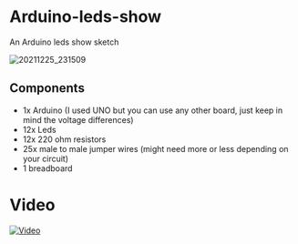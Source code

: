 # Arduino-leds-show

An Arduino leds show sketch

![20211225_231509](https://user-images.githubusercontent.com/6069054/147653337-6ff4d833-6d2d-436a-84eb-d8f13e1a6a19.jpg)

## Components

- 1x Arduino (I used UNO but you can use any other board, just keep in mind the voltage differences)
- 12x Leds
- 12x 220 ohm resistors
- 25x male to male jumper wires (might need more or less depending on your circuit)
- 1 breadboard

# Video

[![Video](https://i.ytimg.com/vi/-5mhqo8cFj8/1.jpg)](https://youtu.be/-5mhqo8cFj8)
